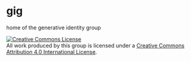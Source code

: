 # gig
home of the generative identity group

<a rel="license" href="http://creativecommons.org/licenses/by/4.0/"><img alt="Creative Commons License" style="border-width:0" src="https://i.creativecommons.org/l/by/4.0/88x31.png" /></a><br />All work produced by this group is licensed under a <a rel="license" href="http://creativecommons.org/licenses/by/4.0/">Creative Commons Attribution 4.0 International License</a>.
